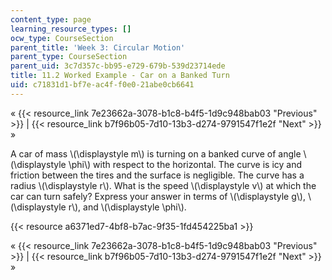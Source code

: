 ```yaml
---
content_type: page
learning_resource_types: []
ocw_type: CourseSection
parent_title: 'Week 3: Circular Motion'
parent_type: CourseSection
parent_uid: 3c7d357c-bb95-e729-679b-539d23714ede
title: 11.2 Worked Example - Car on a Banked Turn
uid: c71831d1-bf7e-ac4f-f0e0-21abe0cb6641
---
```


« {{< resource_link 7e23662a-3078-b1c8-b4f5-1d9c948bab03 "Previous" >}} | {{< resource_link b7f96b05-7d10-13b3-d274-9791547f1e2f "Next" >}} »

A car of mass \\(\\displaystyle m\\) is turning on a banked curve of angle \\(\\displaystyle \\phi\\) with respect to the horizontal. The curve is icy and friction between the tires and the surface is negligible. The curve has a radius \\(\\displaystyle r\\). What is the speed \\(\\displaystyle v\\) at which the car can turn safely? Express your answer in terms of \\(\\displaystyle g\\), \\(\\displaystyle r\\), and \\(\\displaystyle \\phi\\).

{{< resource a6371ed7-4bf8-b7ac-9f35-1fd454225ba1 >}}

« {{< resource_link 7e23662a-3078-b1c8-b4f5-1d9c948bab03 "Previous" >}} | {{< resource_link b7f96b05-7d10-13b3-d274-9791547f1e2f "Next" >}} »